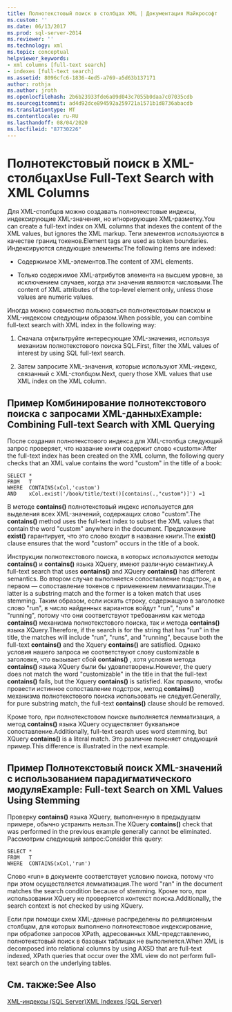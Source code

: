 ```yaml
---
title: Полнотекстовый поиск в столбцах XML | Документация Майкрософт
ms.custom: ''
ms.date: 06/13/2017
ms.prod: sql-server-2014
ms.reviewer: ''
ms.technology: xml
ms.topic: conceptual
helpviewer_keywords:
- xml columns [full-text search]
- indexes [full-text search]
ms.assetid: 8096cfc6-1836-4ed5-a769-a5d63b137171
author: rothja
ms.author: jroth
ms.openlocfilehash: 2b6b23933fde6a09d043c7055b0daa7c07035cdb
ms.sourcegitcommit: ad4d92dce894592a259721a1571b1d8736abacdb
ms.translationtype: MT
ms.contentlocale: ru-RU
ms.lasthandoff: 08/04/2020
ms.locfileid: "87730226"
---
```

# <a name="use-full-text-search-with-xml-columns"></a><span data-ttu-id="4e1ee-102">Полнотекстовый поиск в XML-столбцах</span><span class="sxs-lookup"><span data-stu-id="4e1ee-102">Use Full-Text Search with XML Columns</span></span>
  <span data-ttu-id="4e1ee-103">Для XML-столбцов можно создавать полнотекстовые индексы, индексирующие XML-значения, но игнорирующие XML-разметку.</span><span class="sxs-lookup"><span data-stu-id="4e1ee-103">You can create a full-text index on XML columns that indexes the content of the XML values, but ignores the XML markup.</span></span> <span data-ttu-id="4e1ee-104">Теги элементов используются в качестве границ токенов.</span><span class="sxs-lookup"><span data-stu-id="4e1ee-104">Element tags are used as token boundaries.</span></span> <span data-ttu-id="4e1ee-105">Индексируются следующие элементы:</span><span class="sxs-lookup"><span data-stu-id="4e1ee-105">The following items are indexed:</span></span>  
  
-   <span data-ttu-id="4e1ee-106">Содержимое XML-элементов.</span><span class="sxs-lookup"><span data-stu-id="4e1ee-106">The content of XML elements.</span></span>  
  
-   <span data-ttu-id="4e1ee-107">Только содержимое XML-атрибутов элемента на высшем уровне, за исключением случаев, когда эти значения являются числовыми.</span><span class="sxs-lookup"><span data-stu-id="4e1ee-107">The content of XML attributes of the top-level element only, unless those values are numeric values.</span></span>  
  
 <span data-ttu-id="4e1ee-108">Иногда можно совместно пользоваться полнотекстовым поиском и XML-индексом следующим образом.</span><span class="sxs-lookup"><span data-stu-id="4e1ee-108">When possible, you can combine full-text search with XML index in the following way:</span></span>  
  
1.  <span data-ttu-id="4e1ee-109">Сначала отфильтруйте интересующие XML-значения, используя механизм полнотекстового поиска SQL.</span><span class="sxs-lookup"><span data-stu-id="4e1ee-109">First, filter the XML values of interest by using SQL full-text search.</span></span>  
  
2.  <span data-ttu-id="4e1ee-110">Затем запросите XML-значения, которые используют XML-индекс, связанный с XML-столбцом.</span><span class="sxs-lookup"><span data-stu-id="4e1ee-110">Next, query those XML values that use XML index on the XML column.</span></span>  
  
## <a name="example-combining-full-text-search-with-xml-querying"></a><span data-ttu-id="4e1ee-111">Пример Комбинирование полнотекстового поиска с запросами XML-данных</span><span class="sxs-lookup"><span data-stu-id="4e1ee-111">Example: Combining Full-text Search with XML Querying</span></span>  
 <span data-ttu-id="4e1ee-112">После создания полнотекстового индекса для XML-столбца следующий запрос проверяет, что название книги содержит слово «custom»:</span><span class="sxs-lookup"><span data-stu-id="4e1ee-112">After the full-text index has been created on the XML column, the following query checks that an XML value contains the word "custom" in the title of a book:</span></span>  
  
```  
SELECT *   
FROM   T   
WHERE  CONTAINS(xCol,'custom')   
AND    xCol.exist('/book/title/text()[contains(.,"custom")]') =1  
```  
  
 <span data-ttu-id="4e1ee-113">В методе **contains()** полнотекстовый индекс используется для выделения всех XML-значений, содержащих слово "custom".</span><span class="sxs-lookup"><span data-stu-id="4e1ee-113">The **contains()** method uses the full-text index to subset the XML values that contain the word "custom" anywhere in the document.</span></span> <span data-ttu-id="4e1ee-114">Предложение **exist()** гарантирует, что это слово входит в название книги.</span><span class="sxs-lookup"><span data-stu-id="4e1ee-114">The **exist()** clause ensures that the word "custom" occurs in the title of a book.</span></span>  
  
 <span data-ttu-id="4e1ee-115">Инструкции полнотекстового поиска, в которых используются методы **contains()** и **contains()** языка XQuery, имеют различную семантику.</span><span class="sxs-lookup"><span data-stu-id="4e1ee-115">A full-text search that uses **contains()** and XQuery **contains()** has different semantics.</span></span> <span data-ttu-id="4e1ee-116">Во втором случае выполняется сопоставление подстрок, а в первом — сопоставление токенов с применением лемматизации.</span><span class="sxs-lookup"><span data-stu-id="4e1ee-116">The latter is a substring match and the former is a token match that uses stemming.</span></span> <span data-ttu-id="4e1ee-117">Таким образом, если искать строку, содержащую в заголовке слово "run", в число найденных вариантов войдут "run", "runs" и "running", потому что они соответствуют требованиям как метода **contains()** механизма полнотекстового поиска, так и метода **contains()** языка XQuery.</span><span class="sxs-lookup"><span data-stu-id="4e1ee-117">Therefore, if the search is for the string that has "run" in the title, the matches will include "run", "runs", and "running", because both the full-text **contains()** and the Xquery **contains()** are satisfied.</span></span> <span data-ttu-id="4e1ee-118">Однако условия нашего запроса не соответствуют слову customizable в заголовке, что вызывает сбой **contains()** , хотя условия метода **contains()** языка XQuery были бы удовлетворены.</span><span class="sxs-lookup"><span data-stu-id="4e1ee-118">However, the query does not match the word "customizable" in the title in that the full-text **contains()** fails, but the Xquery **contains()** is satisfied.</span></span> <span data-ttu-id="4e1ee-119">Как правило, чтобы провести истинное сопоставление подстрок, метод **contains()** механизма полнотекстового поиска использовать не следует.</span><span class="sxs-lookup"><span data-stu-id="4e1ee-119">Generally, for pure substring match, the full-text **contains()** clause should be removed.</span></span>  
  
 <span data-ttu-id="4e1ee-120">Кроме того, при полнотекстовом поиске выполняется лемматизация, а метод **contains()** языка XQuery осуществляет буквальное сопоставление.</span><span class="sxs-lookup"><span data-stu-id="4e1ee-120">Additionally, full-text search uses word stemming, but XQuery **contains()** is a literal match.</span></span> <span data-ttu-id="4e1ee-121">Это различие поясняет следующий пример.</span><span class="sxs-lookup"><span data-stu-id="4e1ee-121">This difference is illustrated in the next example.</span></span>  
  
## <a name="example-full-text-search-on-xml-values-using-stemming"></a><span data-ttu-id="4e1ee-122">Пример Полнотекстовый поиск XML-значений с использованием парадигматического модуля</span><span class="sxs-lookup"><span data-stu-id="4e1ee-122">Example: Full-text Search on XML Values Using Stemming</span></span>  
 <span data-ttu-id="4e1ee-123">Проверку **contains()** языка XQuery, выполненную в предыдущем примере, обычно устранить нельзя.</span><span class="sxs-lookup"><span data-stu-id="4e1ee-123">The XQuery **contains()** check that was performed in the previous example generally cannot be eliminated.</span></span> <span data-ttu-id="4e1ee-124">Рассмотрим следующий запрос:</span><span class="sxs-lookup"><span data-stu-id="4e1ee-124">Consider this query:</span></span>  
  
```  
SELECT *   
FROM   T   
WHERE  CONTAINS(xCol,'run')   
```  
  
 <span data-ttu-id="4e1ee-125">Слово «run» в документе соответствует условию поиска, потому что при этом осуществляется лемматизация.</span><span class="sxs-lookup"><span data-stu-id="4e1ee-125">The word "ran" in the document matches the search condition because of stemming.</span></span> <span data-ttu-id="4e1ee-126">Кроме того, при использовании XQuery не проверяется контекст поиска.</span><span class="sxs-lookup"><span data-stu-id="4e1ee-126">Additionally, the search context is not checked by using XQuery.</span></span>  
  
 <span data-ttu-id="4e1ee-127">Если при помощи схем XML-данные распределены по реляционным столбцам, для которых выполнено полнотекстовое индексирование, при обработке запросов XPath, адресованных XML-представлению, полнотекстовый поиск в базовых таблицах не выполняется.</span><span class="sxs-lookup"><span data-stu-id="4e1ee-127">When XML is decomposed into relational columns by using AXSD that are full-text indexed, XPath queries that occur over the XML view do not perform full-text search on the underlying tables.</span></span>  
  
## <a name="see-also"></a><span data-ttu-id="4e1ee-128">См. также:</span><span class="sxs-lookup"><span data-stu-id="4e1ee-128">See Also</span></span>  
 [<span data-ttu-id="4e1ee-129">XML-индексы (SQL Server)</span><span class="sxs-lookup"><span data-stu-id="4e1ee-129">XML Indexes &#40;SQL Server&#41;</span></span>](xml-indexes-sql-server.md)  
  
  
